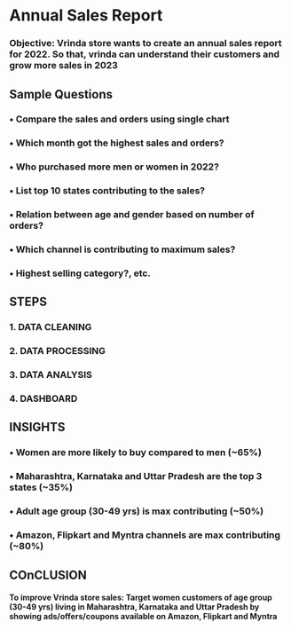 # Annual Sales Report 

### Objective: Vrinda store wants to create an annual sales report for 2022. So that, vrinda can understand their customers and grow more sales in 2023


## Sample Questions
### • Compare the sales and orders using single chart
### • Which month got the highest sales and orders?
### • Who purchased more men or women in 2022?
### • List top 10 states contributing to the sales?
### • Relation between age and gender based on number of orders?
### • Which channel is contributing to maximum sales?
### • Highest selling category?, etc.


## STEPS

### 1. DATA CLEANING
### 2. DATA PROCESSING
### 3. DATA ANALYSIS
### 4. DASHBOARD

## INSIGHTS
### • Women are more likely to buy compared to men (~65%)
### • Maharashtra, Karnataka and Uttar Pradesh are the top 3 states (~35%)
### • Adult age group (30-49 yrs) is max contributing (~50%)
### • Amazon, Flipkart and Myntra channels are max contributing (~80%)

## COnCLUSION
#### To improve Vrinda store sales: Target women customers of age group (30-49 yrs) living in Maharashtra, Karnataka and Uttar Pradesh by showing ads/offers/coupons available on Amazon, Flipkart and Myntra

